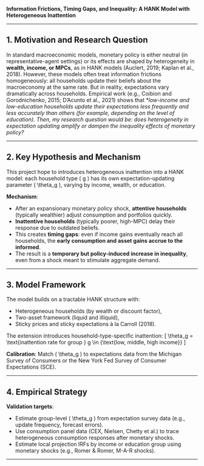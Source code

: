   
**Information Frictions, Timing Gaps, and Inequality: A HANK Model with Heterogeneous Inattention**

---

## 1. Motivation and Research Question

In standard macroeconomic models, monetary policy is either neutral (in representative-agent settings) or its effects are shaped by heterogeneity in **wealth, income, or MPCs**, as in HANK models (Auclert, 2019; Kaplan et al., 2018). However, these models often treat information frictions homogeneously: all households update their beliefs about the macroeconomy at the same rate. But in reality, expectations vary dramatically across households. Empirical work (e.g., Coibion and Gorodnichenko, 2015; D’Acunto et al., 2021) shows that **low-income and low-education households update their expectations less frequently and less accurately than others (for example, depending on the level of education). Then, my research question would be: does heterogeneity in expectation updating amplify or dampen the inequality effects of monetary policy?*

---

## 2. Key Hypothesis and Mechanism

This project hope to introduces heterogeneous inattention into a HANK model: each household type \( g \) has its own expectation-updating parameter \( \theta_g \), varying by income, wealth, or education.

**Mechanism**:
- After an expansionary monetary policy shock, **attentive households** (typically wealthier) adjust consumption and portfolios quickly.
- **Inattentive households** (typically poorer, high-MPC) delay their response due to outdated beliefs.
- This creates **timing gaps**: even if income gains eventually reach all households, the **early consumption and asset gains accrue to the informed**.
- The result is a **temporary but policy-induced increase in inequality**, even from a shock meant to stimulate aggregate demand.

---

## 3. Model Framework

The model builds on a tractable HANK structure with:
- Heterogeneous households (by wealth or discount factor),
- Two-asset framework (liquid and illiquid),
- Sticky prices and sticky expectations à la Carroll (2018).

The extension introduces household-type-specific inattention:
\[
\theta_g = \text{inattention rate for group } g \in \{\text{low, middle, high income}\}
\]

**Calibration**: Match \( \theta_g \) to expectations data from the Michigan Survey of Consumers or the New York Fed Survey of Consumer Expectations (SCE).

---

## 4. Empirical Strategy
**Validation targets**:
- Estimate group-level \( \theta_g \) from expectation survey data (e.g., update frequency, forecast errors).
- Use consumption panel data (CEX, Nielsen, Chetty et al.) to trace heterogeneous consumption responses after monetary shocks.
- Estimate local projection IRFs by income or education group using monetary shocks (e.g., Romer & Romer, M-A-R shocks).


---
